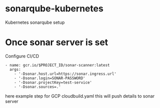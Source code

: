 # sonarqube-kubernetes
Kubernetes sonarqube setup

# Once sonar server is set

Configure CI/CD 

```
- name: gcr.io/$PROJECT_ID/sonar-scanner:latest
  args:
    - '-Dsonar.host.url=https://sonar.ingress.url'
    - '-Dsonar.login=SONAR-PASSWORD'
    - '-Dsonar.projectKey=test-service'
    - '-Dsonar.sources=.'
```

here example step for GCP cloudbuild.yaml this will push details to sonar server
